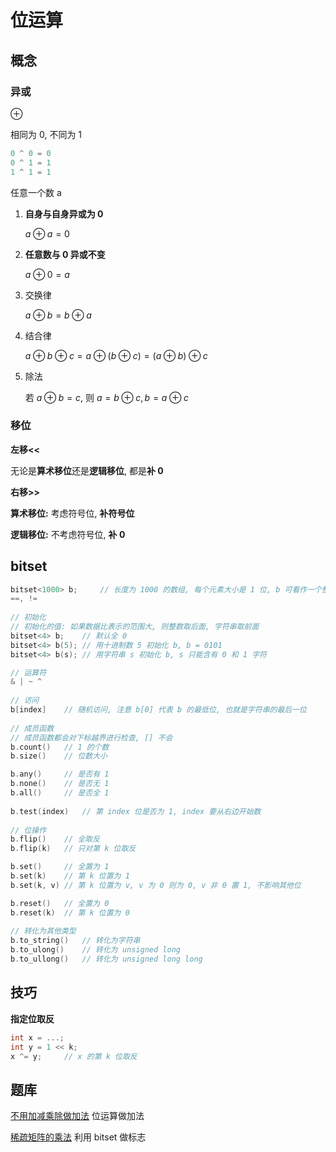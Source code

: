 # 位运算

## 概念

### 异或

$\oplus$

相同为 0, 不同为 1

```C++
0 ^ 0 = 0
0 ^ 1 = 1
1 ^ 1 = 1
```

任意一个数 a

1. **自身与自身异或为 0**

   $a \oplus a = 0$

2. **任意数与 0 异或不变**

   $a \oplus 0 = a$

3. 交换律

   $a \oplus b = b \oplus a$

4. 结合律

   $a \oplus b \oplus c = a \oplus (b \oplus c) = (a \oplus b) \oplus c$

5. 除法

   若 $a \oplus b = c$, 则 $a = b \oplus c, b = a \oplus c$ 

### 移位

**左移<<**

无论是**算术移位**还是**逻辑移位**, 都是**补 0**

**右移>>**

**算术移位:** 考虑符号位, **补符号位**

**逻辑移位:** 不考虑符号位, **补 0**



## bitset

```C++
bitset<1000> b;		// 长度为 1000 的数组, 每个元素大小是 1 位, b 可看作一个整数
==, != 
    
// 初始化
// 初始化的值: 如果数据比表示的范围大, 则整数取后面, 字符串取前面
bitset<4> b;	// 默认全 0
bitset<4> b(5);	// 用十进制数 5 初始化 b, b = 0101
bitset<4> b(s);	// 用字符串 s 初始化 b, s 只能含有 0 和 1 字符

// 运算符
& | ~ ^
    
// 访问
b[index] 	// 随机访问, 注意 b[0] 代表 b 的最低位, 也就是字符串的最后一位
    
// 成员函数
// 成员函数都会对下标越界进行检查, [] 不会
b.count()	// 1 的个数
b.size()	// 位数大小

b.any()		// 是否有 1
b.none()	// 是否无 1
b.all()		// 是否全 1
    
b.test(index)	// 第 index 位是否为 1, index 要从右边开始数
    
// 位操作
b.flip()	// 全取反
b.flip(k)	// 只对第 k 位取反

b.set()		// 全置为 1
b.set(k)	// 第 k 位置为 1
b.set(k, v)	// 第 k 位置为 v, v 为 0 则为 0, v 非 0 置 1, 不影响其他位

b.reset()	// 全置为 0
b.reset(k)	// 第 k 位置为 0
 
// 转化为其他类型
b.to_string()	// 转化为字符串
b.to_ulong()	// 转化为 unsigned long
b.to_ullong()	// 转化为 unsigned long long
```

## 技巧

**指定位取反**

```C++
int x = ...;
int y = 1 << k;
x ^= y;		// x 的第 k 位取反
```





## 题库

[不用加减乘除做加法](https://leetcode-cn.com/problems/bu-yong-jia-jian-cheng-chu-zuo-jia-fa-lcof/)	位运算做加法

[稀疏矩阵的乘法](https://leetcode.cn/problems/sparse-matrix-multiplication/)			利用 bitset 做标志